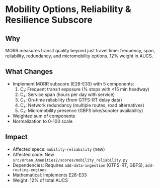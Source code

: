 # Mobility Options, Reliability & Resilience Subscore

## Why

MORR measures transit quality beyond just travel time: frequency, span, reliability, redundancy, and micromobility options. 12% weight in AUCS.

## What Changes

- Implement MORR subscore (E28-E33) with 5 components:
  1. C₁: Frequent transit exposure (% stops with <15 min headway)
  2. C₂: Service span (hours per day with service)
  3. C₃: On-time reliability (from GTFS-RT delay data)
  4. C₄: Network redundancy (multiple routes, road alternatives)
  5. C₅: Micromobility presence (GBFS bike/scooter availability)
- Weighted sum of components
- Normalization to 0-100 scale

## Impact

- Affected specs: `mobility-reliability` (new)
- Affected code: New `src/Urban_Amenities2/scores/mobility_reliability.py`
- Dependencies: Requires `add-data-ingestion` (GTFS-RT, GBFS), `add-routing-engines`
- Mathematical: Implements E28-E33
- Weight: 12% of total AUCS
